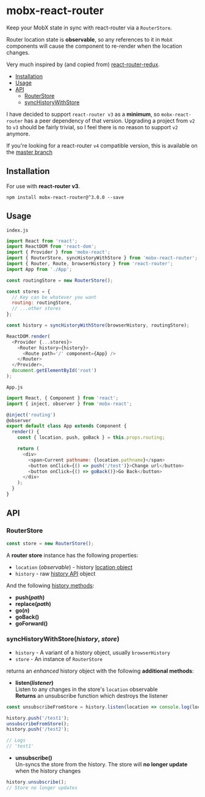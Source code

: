 # mobx-react-router
Keep your MobX state in sync with react-router via a `RouterStore`.

Router location state is **observable**, so any references to it in `MobX` components will cause the component to re-render when the location changes.

Very much inspired by (and copied from) [react-router-redux](https://github.com/reactjs/react-router-redux/tree/3.0.x).

- [Installation](#installation)
- [Usage](#usage)
- [API](#api)
  - [RouterStore](#routerstore)
  - [syncHistoryWithStore](#synchistorywithstorehistory-store)

I have decided to support `react-router v3` as a **minimum**, so `mobx-react-router` has a peer dependency of that version.
Upgrading a project from `v2` to `v3` should be fairly trivial, so I feel there is no reason to support `v2` anymore.

If you're looking for a react-router `v4` compatible version, this is available on the [master branch](https://github.com/alisd23/mobx-react-router)

## Installation

For use with **react-router v3**.

```
npm install mobx-react-router@^3.0.0 --save
```

## Usage

`index.js`
```js
import React from 'react';
import ReactDOM from 'react-dom';
import { Provider } from 'mobx-react';
import { RouterStore, syncHistoryWithStore } from 'mobx-react-router';
import { Router, Route, browserHistory } from 'react-router';
import App from './App';

const routingStore = new RouterStore();

const stores = {
  // Key can be whatever you want
  routing: routingStore,
  // ...other stores
};

const history = syncHistoryWithStore(browserHistory, routingStore);

ReactDOM.render(
  <Provider {...stores}>
    <Router history={history}>
      <Route path='/' component={App} />
    </Router>
  </Provider>,
  document.getElementById('root')
);
```

`App.js`
```js
import React, { Component } from 'react';
import { inject, observer } from 'mobx-react';

@inject('routing')
@observer
export default class App extends Component {
  render() {
    const { location, push, goBack } = this.props.routing;

    return (
      <div>
        <span>Current pathname: {location.pathname}</span>
        <button onClick={() => push('/test')}>Change url</button>
        <button onClick={() => goBack()}>Go Back</button>
      </div>
    );
  }
}
```

## API

### RouterStore

```js
const store = new RouterStore();
```

A **router store** instance has the following properties:

- `location` (*observable*) - history [location object](https://github.com/ReactTraining/history/blob/v3/docs/Location.md)
- `history` - raw [history API](https://github.com/mjackson/history#properties) object

And the following [history methods](https://github.com/ReactTraining/history/blob/v3/docs/GettingStarted.md#navigation):

- **push(*path*)**
- **replace(*path*)**
- **go(*n*)**
- **goBack()**
- **goForward()**

### syncHistoryWithStore(*history*, *store*)

- `history` - A variant of a history object, usually `browserHistory`
- `store` - An instance of `RouterStore`

returns an *enhanced* history object with the following **additional methods**:

- **listen(*listener*)**  
Listen to any changes in the store's `location` observable  
**Returns** an unsubscribe function which destroys the listener
```js
const unsubscribeFromStore = history.listen(location => console.log(location.pathname));

history.push('/test1');
unsubscribeFromStore();
history.push('/test2');

// Logs
// 'test1'
```

- **unsubscribe()**  
Un-syncs the store from the history. The store will **no longer update** when the history changes

```js
history.unsubscribe();
// Store no longer updates
```

